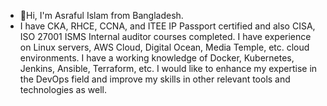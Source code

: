 - 👋Hi, I'm Asraful Islam from Bangladesh.
- I have CKA, RHCE, CCNA, and ITEE IP Passport certified and also CISA, ISO 27001 ISMS Internal auditor 
courses completed. 
I have experience on Linux servers, AWS Cloud, Digital Ocean, Media Temple, etc. cloud environments. 
I have a working knowledge of Docker, Kubernetes, Jenkins, Ansible, Terraform, etc. 
I would like to enhance my expertise in the DevOps field and improve my skills in other relevant tools and technologies as well.

<!---
asrafbd/asrafbd is a ✨ special ✨ repository because its `README.md` (this file) appears on your GitHub profile.
You can click the Preview link to take a look at your changes.
--->

